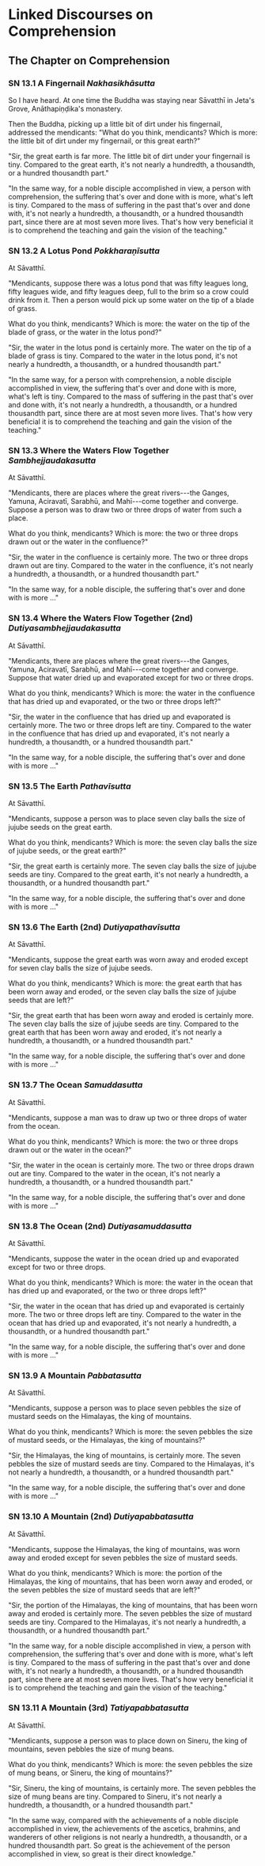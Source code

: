 # Linked Discourses on Comprehension

<!--pg-->
## The Chapter on Comprehension

### SN 13.1 A Fingernail *Nakhasikhāsutta*

So I have heard. At one time the Buddha was staying near
Sāvatthī in Jeta's Grove, Anāthapiṇḍika's
monastery.

Then the Buddha, picking up a little bit of dirt under his fingernail,
addressed the mendicants: "What do you think, mendicants? Which is more:
the little bit of dirt under my fingernail, or this great earth?"

"Sir, the great earth is far more. The little bit of dirt under your
fingernail is tiny. Compared to the great earth, it's not nearly a
hundredth, a thousandth, or a hundred thousandth part."

"In the same way, for a noble disciple accomplished in view, a person
with comprehension, the suffering that's over and done with is more,
what's left is tiny. Compared to the mass of suffering in the past
that's over and done with, it's not nearly a hundredth, a thousandth, or
a hundred thousandth part, since there are at most seven more lives.
That's how very beneficial it is to comprehend the teaching and gain the
vision of the teaching."

<!--pg-->
### SN 13.2 A Lotus Pond *Pokkharaṇīsutta*

At Sāvatthī.

"Mendicants, suppose there was a lotus pond that was fifty leagues long,
fifty leagues wide, and fifty leagues deep, full to the brim so a crow
could drink from it. Then a person would pick up some water on the tip
of a blade of grass.

What do you think, mendicants? Which is more: the water on the tip of
the blade of grass, or the water in the lotus pond?"

"Sir, the water in the lotus pond is certainly more. The water on the
tip of a blade of grass is tiny. Compared to the water in the lotus
pond, it's not nearly a hundredth, a thousandth, or a hundred thousandth
part."

"In the same way, for a person with comprehension, a noble disciple
accomplished in view, the suffering that's over and done with is more,
what's left is tiny. Compared to the mass of suffering in the past
that's over and done with, it's not nearly a hundredth, a thousandth, or
a hundred thousandth part, since there are at most seven more lives.
That's how very beneficial it is to comprehend the teaching and gain the
vision of the teaching."

<!--pg-->
### SN 13.3 Where the Waters Flow Together *Sambhejjaudakasutta*

At Sāvatthī.

"Mendicants, there are places where the great rivers---the Ganges,
Yamuna, Aciravatī, Sarabhū, and
Mahī---come together and converge. Suppose a person was to
draw two or three drops of water from such a place.

What do you think, mendicants? Which is more: the two or three drops
drawn out or the water in the confluence?"

"Sir, the water in the confluence is certainly more. The two or three
drops drawn out are tiny. Compared to the water in the confluence, it's
not nearly a hundredth, a thousandth, or a hundred thousandth part."

"In the same way, for a noble disciple, the suffering that's over and
done with is more ..."

<!--pg-->
### SN 13.4 Where the Waters Flow Together (2nd) *Dutiyasambhejjaudakasutta*

At Sāvatthī.

"Mendicants, there are places where the great rivers---the Ganges,
Yamuna, Aciravatī, Sarabhū, and
Mahī---come together and converge. Suppose that water dried
up and evaporated except for two or three drops.

What do you think, mendicants? Which is more: the water in the
confluence that has dried up and evaporated, or the two or three drops
left?"

"Sir, the water in the confluence that has dried up and evaporated is
certainly more. The two or three drops left are tiny. Compared to the
water in the confluence that has dried up and evaporated, it's not
nearly a hundredth, a thousandth, or a hundred thousandth part."

"In the same way, for a noble disciple, the suffering that's over and
done with is more ..."

<!--pg-->
### SN 13.5 The Earth *Pathavīsutta*

At Sāvatthī.

"Mendicants, suppose a person was to place seven clay balls the size of
jujube seeds on the great earth.

What do you think, mendicants? Which is more: the seven clay balls the
size of jujube seeds, or the great earth?"

"Sir, the great earth is certainly more. The seven clay balls the size
of jujube seeds are tiny. Compared to the great earth, it's not nearly a
hundredth, a thousandth, or a hundred thousandth part."

"In the same way, for a noble disciple, the suffering that's over and
done with is more ..."

<!--pg-->
### SN 13.6 The Earth (2nd) *Dutiyapathavīsutta*

At Sāvatthī.

"Mendicants, suppose the great earth was worn away and eroded except for
seven clay balls the size of jujube seeds.

What do you think, mendicants? Which is more: the great earth that has
been worn away and eroded, or the seven clay balls the size of jujube
seeds that are left?"

"Sir, the great earth that has been worn away and eroded is certainly
more. The seven clay balls the size of jujube seeds are tiny. Compared
to the great earth that has been worn away and eroded, it's not nearly a
hundredth, a thousandth, or a hundred thousandth part."

"In the same way, for a noble disciple, the suffering that's over and
done with is more ..."

<!--pg-->
### SN 13.7 The Ocean *Samuddasutta*

At Sāvatthī.

"Mendicants, suppose a man was to draw up two or three drops of water
from the ocean.

What do you think, mendicants? Which is more: the two or three drops
drawn out or the water in the ocean?"

"Sir, the water in the ocean is certainly more. The two or three drops
drawn out are tiny. Compared to the water in the ocean, it's not nearly
a hundredth, a thousandth, or a hundred thousandth part."

"In the same way, for a noble disciple, the suffering that's over and
done with is more ..."

<!--pg-->
### SN 13.8 The Ocean (2nd) *Dutiyasamuddasutta*

At Sāvatthī.

"Mendicants, suppose the water in the ocean dried up and evaporated
except for two or three drops.

What do you think, mendicants? Which is more: the water in the ocean
that has dried up and evaporated, or the two or three drops left?"

"Sir, the water in the ocean that has dried up and evaporated is
certainly more. The two or three drops left are tiny. Compared to the
water in the ocean that has dried up and evaporated, it's not nearly a
hundredth, a thousandth, or a hundred thousandth part."

"In the same way, for a noble disciple, the suffering that's over and
done with is more ..."

<!--pg-->
### SN 13.9 A Mountain *Pabbatasutta*

At Sāvatthī.

"Mendicants, suppose a person was to place seven pebbles the size of
mustard seeds on the Himalayas, the king of mountains.

What do you think, mendicants? Which is more: the seven pebbles the size
of mustard seeds, or the Himalayas, the king of mountains?"

"Sir, the Himalayas, the king of mountains, is certainly more. The seven
pebbles the size of mustard seeds are tiny. Compared to the Himalayas,
it's not nearly a hundredth, a thousandth, or a hundred thousandth
part."

"In the same way, for a noble disciple, the suffering that's over and
done with is more ..."

<!--pg-->
### SN 13.10 A Mountain (2nd) *Dutiyapabbatasutta*

At Sāvatthī.

"Mendicants, suppose the Himalayas, the king of mountains, was worn away
and eroded except for seven pebbles the size of mustard seeds.

What do you think, mendicants? Which is more: the portion of the
Himalayas, the king of mountains, that has been worn away and eroded, or
the seven pebbles the size of mustard seeds that are left?"

"Sir, the portion of the Himalayas, the king of mountains, that has been
worn away and eroded is certainly more. The seven pebbles the size of
mustard seeds are tiny. Compared to the Himalayas, it's not nearly a
hundredth, a thousandth, or a hundred thousandth part."

"In the same way, for a noble disciple accomplished in view, a person
with comprehension, the suffering that's over and done with is more,
what's left is tiny. Compared to the mass of suffering in the past
that's over and done with, it's not nearly a hundredth, a thousandth, or
a hundred thousandth part, since there are at most seven more lives.
That's how very beneficial it is to comprehend the teaching and gain the
vision of the teaching."

<!--pg-->
### SN 13.11 A Mountain (3rd) *Tatiyapabbatasutta*

At Sāvatthī.

"Mendicants, suppose a person was to place down on Sineru, the king of
mountains, seven pebbles the size of mung beans.

What do you think, mendicants? Which is more: the seven pebbles the size
of mung beans, or Sineru, the king of mountains?"

"Sir, Sineru, the king of mountains, is certainly more. The seven
pebbles the size of mung beans are tiny. Compared to Sineru, it's not
nearly a hundredth, a thousandth, or a hundred thousandth part."

"In the same way, compared with the achievements of a noble disciple
accomplished in view, the achievements of the ascetics, brahmins, and
wanderers of other religions is not nearly a hundredth, a thousandth, or
a hundred thousandth part. So great is the achievement of the person
accomplished in view, so great is their direct knowledge."



